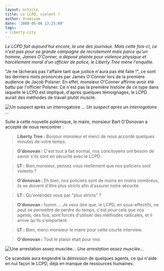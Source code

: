 ```yaml
---
layout: article
title: Le LCPD, violent ?
author: dremixam
date: '2008-05-06 13:25:00'
tags:
- liberty-city
---
```


_Le LCPD fait aujourd'hui encore, la une des journaux. Mais cette fois-ci, ce n'est pas pour sa grande campagne de recrutement mais parce qu'un homme, James O'Conner, a déposé plainte pour violence physique et harcèlement moral d'un officier de police, le Liberty Tree mène l'enquête._

"Je ne lâcherais pas l'affaire tant que justice n'aura pas été faite !", ce sont les derniers mots prononcés par James O'Conner lors de la première audience de Jacob Polsner. En effet, monsieur O'Conner affirme avoir été battu par l'officier Polsner. Ce n'est pas la première histoire de ce type dans laquelle le LCPD est impliqué, d'après quelques témoignages, le LCPD aurait des méthodes de travail plutôt musclé.

![Un suspect après un interrogatoire ...](/content/images/2005/01/LCPDPOLICE2.jpg)
_Un suspect après un interrogatoire ..._

Suite à cette nouvelle polémique, le maire, monsieur Bart O'Donovan a accepté de nous rencontrer :

> **Liberty Tree :** Bonjour monsieur et merci de nous accordé quelques minutes de votre temps.

> **O'donovan :** C'est tout à fait normal, nos concitoyens ont besoin de savoir s'ils sont en sécurité avec le LCPD.

> **LT :** Bien,monsieur, pensez vous réellement que nos policiers sont violents ?

> **O'donovan :** Eh bien, nos policiers sont de moins en moins nombreux, ils se doivent d'être plus stricts afin d'assurer notre sécurité.

> **LT :** Qu'entendez vous par "plus stricts" ?

> **O'donovan :** humm ... Je veux dire que, le LCPD, en sous-effectifs, ne peut se permettre de perdre du temps, c'est pour cela que nos agents, des fois, sont forcés d'utiliser des méthodes radicales, et il arrive qu'ils s'emportent.

> **LT :** Bien, merci monsieur le maire pour cette courte interview.

> **O'donovan :** Tout le plaisir était pour moi.

![Une arrestation assez musclée...](/content/images/2005/01/LCPDPOLICE3.jpg)
_Une arrestation assez musclée..._

Ce scandale aura engendré la démission de quelques agents, ce qui n'aide en nul façon le LCPD, déjà en manque de ressources humaines.

<!--kg-card-end: markdown-->
